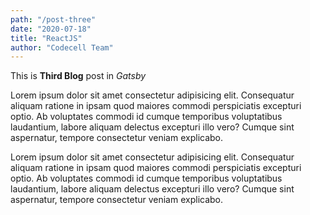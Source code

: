 ```yaml
---
path: "/post-three"
date: "2020-07-18"
title: "ReactJS"
author: "Codecell Team"
---
```


This is **Third Blog** post in _Gatsby_

Lorem ipsum dolor sit amet consectetur adipisicing elit. Consequatur aliquam ratione in ipsam quod maiores commodi perspiciatis excepturi optio. Ab voluptates commodi id cumque temporibus voluptatibus laudantium, labore aliquam delectus excepturi illo vero? Cumque sint aspernatur, tempore consectetur veniam explicabo.

Lorem ipsum dolor sit amet consectetur adipisicing elit. Consequatur aliquam ratione in ipsam quod maiores commodi perspiciatis excepturi optio. Ab voluptates commodi id cumque temporibus voluptatibus laudantium, labore aliquam delectus excepturi illo vero? Cumque sint aspernatur, tempore consectetur veniam explicabo.
